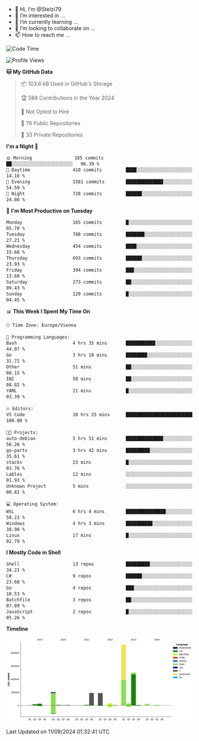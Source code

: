 - 👋 Hi, I’m @Stelzi79
- 👀 I’m interested in ...
- 🌱 I’m currently learning ...
- 💞️ I’m looking to collaborate on ...
- 📫 How to reach me ...

<!--START_SECTION:waka-->
![Code Time](http://img.shields.io/badge/Code%20Time-1%2C056%20hrs%206%20mins-blue)

![Profile Views](http://img.shields.io/badge/Profile%20Views-0-blue)

**🐱 My GitHub Data** 

> 📦 103.6 kB Used in GitHub's Storage 
 > 
> 🏆 588 Contributions in the Year 2024
 > 
> 🚫 Not Opted to Hire
 > 
> 📜 78 Public Repositories 
 > 
> 🔑 33 Private Repositories 
 > 
**I'm a Night 🦉** 

```text
🌞 Morning                185 commits         ██░░░░░░░░░░░░░░░░░░░░░░░   06.39 % 
🌆 Daytime                410 commits         ████░░░░░░░░░░░░░░░░░░░░░   14.16 % 
🌃 Evening                1581 commits        ██████████████░░░░░░░░░░░   54.59 % 
🌙 Night                  720 commits         ██████░░░░░░░░░░░░░░░░░░░   24.86 % 
```
📅 **I'm Most Productive on Tuesday** 

```text
Monday                   165 commits         █░░░░░░░░░░░░░░░░░░░░░░░░   05.70 % 
Tuesday                  788 commits         ███████░░░░░░░░░░░░░░░░░░   27.21 % 
Wednesday                454 commits         ████░░░░░░░░░░░░░░░░░░░░░   15.68 % 
Thursday                 693 commits         ██████░░░░░░░░░░░░░░░░░░░   23.93 % 
Friday                   394 commits         ███░░░░░░░░░░░░░░░░░░░░░░   13.60 % 
Saturday                 273 commits         ██░░░░░░░░░░░░░░░░░░░░░░░   09.43 % 
Sunday                   129 commits         █░░░░░░░░░░░░░░░░░░░░░░░░   04.45 % 
```


📊 **This Week I Spent My Time On** 

```text
🕑︎ Time Zone: Europe/Vienna

💬 Programming Languages: 
Bash                     4 hrs 35 mins       ███████████░░░░░░░░░░░░░░   44.07 % 
Go                       3 hrs 18 mins       ████████░░░░░░░░░░░░░░░░░   31.72 % 
Other                    51 mins             ██░░░░░░░░░░░░░░░░░░░░░░░   08.15 % 
INI                      50 mins             ██░░░░░░░░░░░░░░░░░░░░░░░   08.02 % 
YAML                     21 mins             █░░░░░░░░░░░░░░░░░░░░░░░░   03.39 % 

🔥 Editors: 
VS Code                  10 hrs 25 mins      █████████████████████████   100.00 % 

🐱‍💻 Projects: 
auto-debian              5 hrs 51 mins       ██████████████░░░░░░░░░░░   56.26 % 
go-parts                 3 hrs 42 mins       █████████░░░░░░░░░░░░░░░░   35.61 % 
stacks                   23 mins             █░░░░░░░░░░░░░░░░░░░░░░░░   03.76 % 
Lables                   12 mins             ░░░░░░░░░░░░░░░░░░░░░░░░░   01.93 % 
Unknown Project          5 mins              ░░░░░░░░░░░░░░░░░░░░░░░░░   00.82 % 

💻 Operating System: 
WSL                      6 hrs 4 mins        ███████████████░░░░░░░░░░   58.23 % 
Windows                  4 hrs 3 mins        ██████████░░░░░░░░░░░░░░░   38.98 % 
Linux                    17 mins             █░░░░░░░░░░░░░░░░░░░░░░░░   02.79 % 
```

**I Mostly Code in Shell** 

```text
Shell                    13 repos            █████████░░░░░░░░░░░░░░░░   34.21 % 
C#                       9 repos             ██████░░░░░░░░░░░░░░░░░░░   23.68 % 
Go                       4 repos             ███░░░░░░░░░░░░░░░░░░░░░░   10.53 % 
Batchfile                3 repos             ██░░░░░░░░░░░░░░░░░░░░░░░   07.89 % 
JavaScript               2 repos             █░░░░░░░░░░░░░░░░░░░░░░░░   05.26 % 
```



**Timeline**

![Lines of Code chart](https://raw.githubusercontent.com/Stelzi79/Stelzi79/main/assets/bar_graph.png)


 Last Updated on 11/09/2024 01:32:41 UTC
<!--END_SECTION:waka-->

<!---
Stelzi79/Stelzi79 is a ✨ special ✨ repository because its `README.md` (this file) appears on your GitHub profile.
You can click the Preview link to take a look at your changes.
--->
